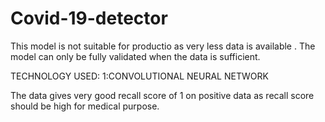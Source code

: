 # Covid-19-detector

This model is not suitable for productio as very less data is available . The model can only be fully validated when the data is sufficient.

TECHNOLOGY USED: 1:CONVOLUTIONAL NEURAL NETWORK

The data gives very good recall score of 1 on positive data as recall score should be high for medical purpose.
